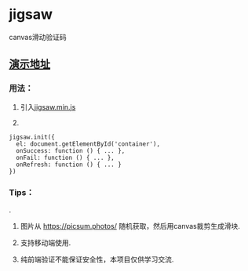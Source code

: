 # jigsaw
canvas滑动验证码

## [演示地址](https://github.com/caishuaijun/ImageSlider/demo.html)

### 用法：
1. 引入[jigsaw.min.js](https://raw.githubusercontent.com/yeild/jigsaw/master/dist/jigsaw.min.js)

2.
```
jigsaw.init({
  el: document.getElementById('container'),
  onSuccess: function () { ... },
  onFail: function () { ... },
  onRefresh: function () { ... }
})
```

### Tips：
.
1. 图片从 https://picsum.photos/ 随机获取，然后用canvas裁剪生成滑块.

2. 支持移动端使用.

3. 纯前端验证不能保证安全性，本项目仅供学习交流.
